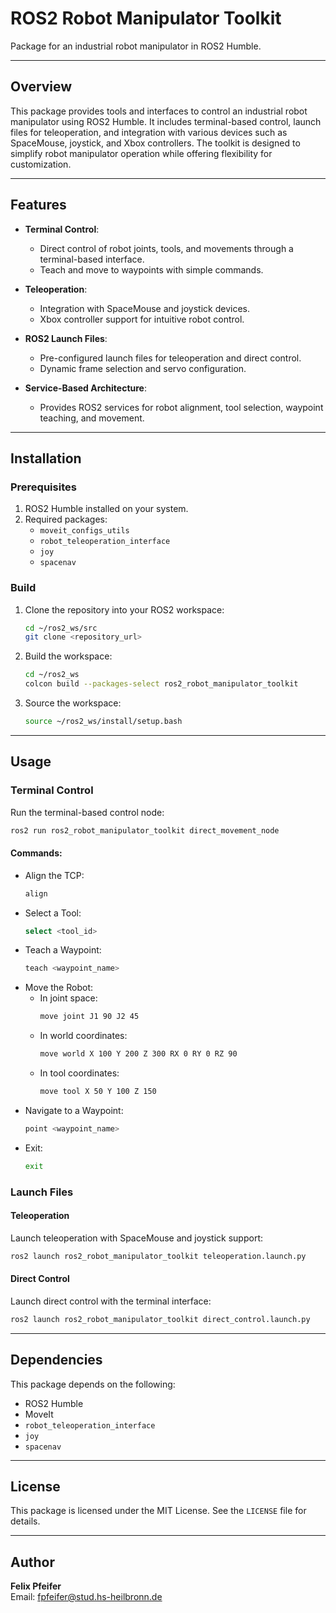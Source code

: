 # ROS2 Robot Manipulator Toolkit

Package for an industrial robot manipulator in ROS2 Humble.

---

## Overview

This package provides tools and interfaces to control an industrial robot manipulator using ROS2 Humble. It includes terminal-based control, launch files for teleoperation, and integration with various devices such as SpaceMouse, joystick, and Xbox controllers. The toolkit is designed to simplify robot manipulator operation while offering flexibility for customization.

---

## Features

- **Terminal Control**:
  - Direct control of robot joints, tools, and movements through a terminal-based interface.
  - Teach and move to waypoints with simple commands.

- **Teleoperation**:
  - Integration with SpaceMouse and joystick devices.
  - Xbox controller support for intuitive robot control.

- **ROS2 Launch Files**:
  - Pre-configured launch files for teleoperation and direct control.
  - Dynamic frame selection and servo configuration.

- **Service-Based Architecture**:
  - Provides ROS2 services for robot alignment, tool selection, waypoint teaching, and movement.

---

## Installation

### Prerequisites

1. ROS2 Humble installed on your system.
2. Required packages:
   - `moveit_configs_utils`
   - `robot_teleoperation_interface`
   - `joy`
   - `spacenav`

### Build

1. Clone the repository into your ROS2 workspace:
   ```bash
   cd ~/ros2_ws/src
   git clone <repository_url>
   ```

2. Build the workspace:
   ```bash
   cd ~/ros2_ws
   colcon build --packages-select ros2_robot_manipulator_toolkit
   ```

3. Source the workspace:
   ```bash
   source ~/ros2_ws/install/setup.bash
   ```

---

## Usage

### Terminal Control

Run the terminal-based control node:
```bash
ros2 run ros2_robot_manipulator_toolkit direct_movement_node
```

#### Commands:
- Align the TCP:
  ```bash
  align
  ```
- Select a Tool:
  ```bash
  select <tool_id>
  ```
- Teach a Waypoint:
  ```bash
  teach <waypoint_name>
  ```
- Move the Robot:
  - In joint space:
    ```bash
    move joint J1 90 J2 45
    ```
  - In world coordinates:
    ```bash
    move world X 100 Y 200 Z 300 RX 0 RY 0 RZ 90
    ```
  - In tool coordinates:
    ```bash
    move tool X 50 Y 100 Z 150
    ```
- Navigate to a Waypoint:
  ```bash
  point <waypoint_name>
  ```
- Exit:
  ```bash
  exit
  ```

### Launch Files

#### Teleoperation
Launch teleoperation with SpaceMouse and joystick support:
```bash
ros2 launch ros2_robot_manipulator_toolkit teleoperation.launch.py
```

#### Direct Control
Launch direct control with the terminal interface:
```bash
ros2 launch ros2_robot_manipulator_toolkit direct_control.launch.py
```

---

## Dependencies

This package depends on the following:
- ROS2 Humble
- MoveIt
- `robot_teleoperation_interface`
- `joy`
- `spacenav`

---

## License

This package is licensed under the MIT License. See the `LICENSE` file for details.

---

## Author

**Felix Pfeifer**  
Email: [fpfeifer@stud.hs-heilbronn.de](mailto:fpfeifer@stud.hs-heilbronn.de)

